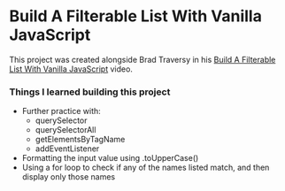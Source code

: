 # Build A Filterable List With Vanilla JavaScript

This project was created alongside Brad Traversy in his [Build A Filterable List With Vanilla JavaScript](https://www.youtube.com/watch?v=G1eW3Oi6uoc&list=PLillGF-RfqbbnEGy3ROiLWk7JMCuSyQtX&index=7) video.

### Things I learned building this project
- Further practice with:
  - querySelector
  - querySelectorAll
  - getElementsByTagName
  - addEventListener
- Formatting the input value using .toUpperCase()
- Using a for loop to check if any of the names listed match, and then display only those names